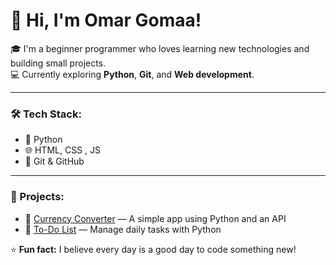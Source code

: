 # 👋 Hi, I'm Omar Gomaa!

🎓 I'm a beginner programmer who loves learning new technologies and building small projects.  
💻 Currently exploring **Python**, **Git**, and **Web development**.

---

### 🛠️ Tech Stack:
- 🐍 Python  
- 🌐 HTML, CSS , JS 
- 🧰 Git & GitHub  

---

### 🚀 Projects:
- 🔹 [Currency Converter](#) — A simple app using Python and an API  
- 🔹 [To-Do List](#) — Manage daily tasks with Python  


⭐ **Fun fact:** I believe every day is a good day to code something new!
